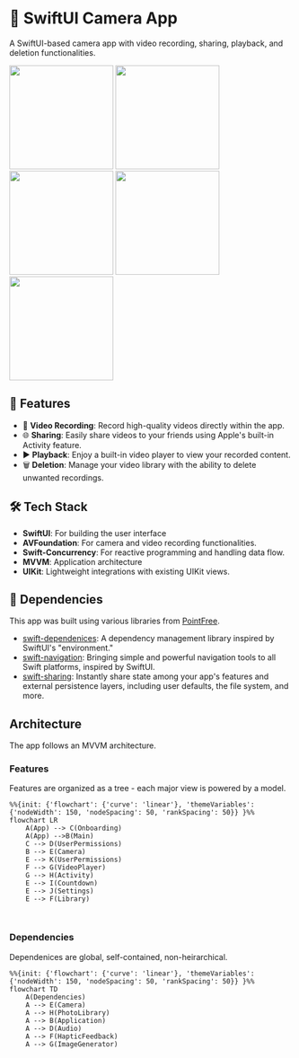 # 📸 SwiftUI Camera App

A SwiftUI-based camera app with video recording, sharing, playback, and deletion functionalities.

<img width=185 src="https://github.com/user-attachments/assets/53de5b6e-cadc-494e-89b7-6bde399ffcd1">
<img width=185 src="https://github.com/user-attachments/assets/b2a6cef6-feb2-4b86-af2a-bc39689377e7">
<img width=185 src="https://github.com/user-attachments/assets/4424ec3d-146d-4736-bbca-78b87168f61e">
<img width=185 src="https://github.com/user-attachments/assets/38a60968-b48f-4d03-bedc-fe91b935b8c3">
<img width=185 src="https://github.com/user-attachments/assets/ae0ee5b6-886c-4571-a9ea-bdfc36cd72f7">



## 🚀 Features

- 🎥 **Video Recording**: Record high-quality videos directly within the app.
- 🌐 **Sharing**: Easily share videos to your friends using Apple's built-in Activity feature.
- ▶️ **Playback**: Enjoy a built-in video player to view your recorded content.
- 🗑️ **Deletion**: Manage your video library with the ability to delete unwanted recordings.

## 🛠️ Tech Stack
- **SwiftUI**: For building the user interface
- **AVFoundation**: For camera and video recording functionalities.
- **Swift-Concurrency**: For reactive programming and handling data flow.
- **MVVM**: Application architecture
- **UIKit**: Lightweight integrations with existing UIKit views.

## 🧰 Dependencies
This app was built using various libraries from [PointFree](https://www.pointfree.co/).
- [swift-dependenices](https://github.com/pointfreeco/swift-dependencies): A dependency management library inspired by SwiftUI's "environment."
- [swift-navigation](https://github.com/pointfreeco/swift-navigation): Bringing simple and powerful navigation tools to all Swift platforms, inspired by SwiftUI.
- [swift-sharing](https://github.com/pointfreeco/swift-sharing): Instantly share state among your app's features and external persistence layers, including user defaults, the file system, and more.

## Architecture

The app follows an MVVM architecture.

### Features

Features are organized as a tree - each major view is powered by a model.

```mermaid
%%{init: {'flowchart': {'curve': 'linear'}, 'themeVariables': {'nodeWidth': 150, 'nodeSpacing': 50, 'rankSpacing': 50}} }%%
flowchart LR
    A(App) --> C(Onboarding)
    A(App) -->B(Main)
    C --> D(UserPermissions)
    B --> E(Camera)
    E --> K(UserPermissions)
    F --> G(VideoPlayer)
    G --> H(Activity)
    E --> I(Countdown)
    E --> J(Settings)
    E --> F(Library)
    
    
```

### Dependencies

Dependenices are global, self-contained, non-heirarchical.

```mermaid
%%{init: {'flowchart': {'curve': 'linear'}, 'themeVariables': {'nodeWidth': 150, 'nodeSpacing': 50, 'rankSpacing': 50}} }%%
flowchart TD
    A(Dependencies)
    A --> E(Camera)
    A --> H(PhotoLibrary)
    A --> B(Application)
    A --> D(Audio)
    A --> F(HapticFeedback)
    A --> G(ImageGenerator)
```
